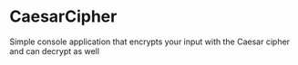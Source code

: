 # CaesarCipher
Simple console application that encrypts your input with the Caesar cipher and can decrypt as well 

